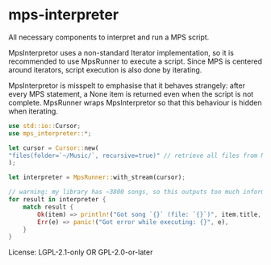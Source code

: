 # mps-interpreter

All necessary components to interpret and run a MPS script.

MpsInterpretor uses a non-standard Iterator implementation,
so it is recommended to use MpsRunner to execute a script.
Since MPS is centered around iterators, script execution is also done by iterating.

MpsInterpretor is misspelt to emphasise that it behaves strangely:
after every MPS statement, a None item is returned even when the script is not complete.
MpsRunner wraps MpsInterpretor so that this behaviour is hidden when iterating.

```rust
use std::io::Cursor;
use mps_interpreter::*;

let cursor = Cursor::new(
"files(folder=`~/Music/`, recursive=true)" // retrieve all files from Music folder
);

let interpreter = MpsRunner::with_stream(cursor);

// warning: my library has ~3800 songs, so this outputs too much information to be useful.
for result in interpreter {
    match result {
        Ok(item) => println!("Got song `{}` (file: `{}`)", item.title, item.filename),
        Err(e) => panic!("Got error while executing: {}", e),
    }
}
```


License: LGPL-2.1-only OR GPL-2.0-or-later
